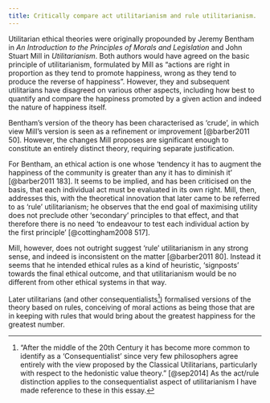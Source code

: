 ```yaml
---
title: Critically compare act utilitarianism and rule utilitarianism.
---
```


Utilitarian ethical theories were originally propounded by Jeremy Bentham in *An Introduction to the Principles of Morals and Legislation* and John Stuart Mill in *Utilitarianism*. Both authors would have agreed on the basic principle of utilitarianism, formulated by Mill as “actions are right in proportion as they tend to promote happiness, wrong as they tend to produce the reverse of happiness”. However, they and subsequent utilitarians have disagreed on various other aspects, including how best to quantify and compare the happiness promoted by a given action and indeed the nature of happiness itself.

Bentham’s version of the theory has been characterised as ‘crude’, in which view Mill’s version is seen as a refinement or improvement [@barber2011 50]. However, the changes Mill proposes are significant enough to constitute an entirely distinct theory, requiring separate justification.

For Bentham, an ethical action is one whose ‘tendency it has to augment the happiness of the community is greater than any it has to diminish it’ [@barber2011 183]. It seems to be implied, and has been criticised on the basis, that each individual act must be evaluated in its own right. Mill, then, addresses this, with the theoretical innovation that later came to be referred to as ‘rule’ utilitarianism; he observes that the end goal of maximising utility does not preclude other ‘secondary’ principles to that effect, and that therefore there is no need ‘to endeavour to test each individual action by the first principle’ [@cottingham2008 517].

Mill, however, does not outright suggest ‘rule’ utilitarianism in any strong sense, and indeed is inconsistent on the matter [@barber2011 80]. Instead it seems that he intended ethical rules as a kind of heuristic, ‘signposts’ towards the final ethical outcome, and that utilitarianism would be no different from other ethical systems in that way.

Later utilitarians (and other consequentialists[^1]) formalised versions of the theory based on rules, conceiving of moral actions as being those that are in keeping with rules that would bring about the greatest happiness for the greatest number.

[^1]: “After the middle of the 20th Century it has become more common to identify as a ‘Consequentialist’ since very few philosophers agree entirely with the view proposed by the Classical Utilitarians, particularly with respect to the hedonistic value theory.” [@sep2014] As the act/rule distinction applies to the consequentialist aspect of utilitarianism I have made reference to these in this essay.